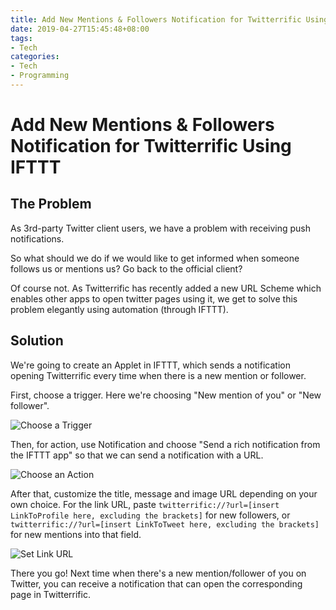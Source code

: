 ```yaml
---
title: Add New Mentions & Followers Notification for Twitterrific Using IFTTT
date: 2019-04-27T15:45:48+08:00
tags: 
- Tech
categories: 
- Tech
- Programming
---
```

# Add New Mentions & Followers Notification for Twitterrific Using IFTTT
## The Problem
As 3rd-party Twitter client users, we have a problem with receiving push notifications.

So what should we do if we would like to get informed when someone follows us or mentions us? Go back to the official client?

Of course not. As Twitterrific has recently added a new URL Scheme which enables other apps to open twitter pages using it, we get to solve this problem elegantly using automation (through IFTTT).

## Solution
We're going to create an Applet in IFTTT, which sends a notification opening Twitterrific every time when there is a new mention or follower.

First, choose a trigger. Here we're choosing "New mention of you" or "New follower".

![Choose a Trigger](https://i.imgur.com/rk9Z9Ms.jpg)

Then, for action, use Notification and choose "Send a rich notification from the IFTTT app" so that we can send a notification with a URL.

![Choose an Action](https://i.imgur.com/NsjNCxc.jpg)

After that, customize the title, message and image URL depending on your own choice. For the link URL, paste `twitterrific://?url=[insert LinkToProfile here, excluding the brackets]` for new followers, or `twitterrific://?url=[insert LinkToTweet here, excluding the brackets]` for new mentions into that field.

![Set Link URL](https://i.imgur.com/xYyAcei.jpg)

There you go! Next time when there's a new mention/follower of you on Twitter, you can receive a notification that can open the corresponding page in Twitterrific.
